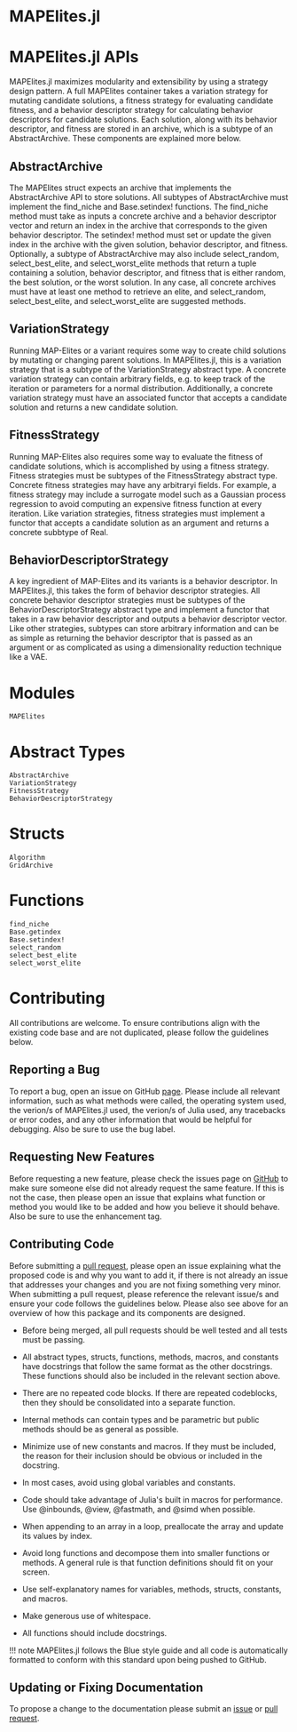 # MAPElites.jl

# MAPElites.jl APIs
MAPElites.jl maximizes modularity and extensibility by using a strategy design pattern. A full
MAPElites container takes a variation strategy for mutating candidate solutions, a fitness 
strategy for evaluating candidate fitness, and a behavior descriptor strategy for calculating
behavior descriptors for candidate solutions. Each solution, along with its behavior descriptor, 
and fitness are stored in an archive, which is a subtype of an AbstractArchive. These components
are explained more below.

## AbstractArchive
The MAPElites struct expects an archive that implements the AbstractArchive API to store solutions. 
All subtypes of AbstractArchive must implement the find_niche and Base.setindex! functions. 
The find_niche method must take as inputs a concrete archive and a behavior descriptor vector
and return an index in the archive that corresponds to the given behavior descriptor. The setindex! 
method must set or update the given index in the archive with the given solution, behavior descriptor, 
and fitness. Optionally, a subtype of AbstractArchive may also include select_random, select_best_elite, 
and select_worst_elite methods that return a tuple containing a solution, behavior descriptor, and 
fitness that is either random, the best solution, or the worst solution. In any case, all concrete 
archives must have at least one method to retrieve an elite, and select_random, select_best_elite, 
and select_worst_elite are suggested methods.

## VariationStrategy
Running MAP-Elites or a variant requires some way to create child solutions by mutating or changing 
parent solutions. In MAPElites.jl, this is a variation strategy that is a subtype of the 
VariationStrategy abstract type. A concrete variation strategy can contain arbitrary fields, e.g. 
to keep track of the iteration or parameters for a normal distribution. Additionally, a concrete 
variation strategy must have an associated functor that accepts a candidate solution and returns
a new candidate solution.

## FitnessStrategy
Running MAP-Elites also requires some way to evaluate the fitness of candidate solutions, which is 
accomplished by using a fitness strategy. Fitness strategies must be subtypes of the FitnessStrategy 
abstract type. Concrete fitness strategies may have any arbitraryi fields. For example, a fitness 
strategy may include a surrogate model such as a Gaussian process regression to avoid computing 
an expensive fitness function at every iteration. Like variation strategies, fitness strategies must
implement a functor that accepts a candidate solution as an argument and returns a concrete subbtype 
of Real.

## BehaviorDescriptorStrategy
A key ingredient of MAP-Elites and its variants is a behavior descriptor. In MAPElites.jl, this 
takes the form of behavior descriptor strategies. All concrete behavior descriptor strategies must
be subtypes of the BehaviorDescriptorStrategy abstract type and implement a functor that takes in 
a raw behavior descriptor and outputs a behavior descriptor vector. Like other strategies, subtypes 
can store arbitrary information and can be as simple as returning the behavior descriptor that is 
passed as an argument or as complicated as using a dimensionality reduction technique like a VAE.

# Modules
```@docs
MAPElites
```

# Abstract Types
```@docs
AbstractArchive
VariationStrategy
FitnessStrategy
BehaviorDescriptorStrategy
```

# Structs
```@docs
Algorithm
GridArchive
```

# Functions
```@docs
find_niche
Base.getindex
Base.setindex!
select_random
select_best_elite
select_worst_elite
```

# Contributing
All contributions are welcome. To ensure contributions align with the existing code base and 
are not duplicated, please follow the guidelines below.

## Reporting a Bug
To report a bug, open an issue on GitHub [page](https://github.com/dscolby/MAPElites.jl/issues). 
Please include all relevant information, such as what methods were called, the operating system used, 
the verion/s of MAPElites.jl used, the verion/s of Julia used, any tracebacks or error codes, and 
any other information that would be helpful for debugging. Also be sure to use the bug label.

## Requesting New Features
Before requesting a new feature, please check the issues page on [GitHub](https://github.com/dscolby/MAPElites.jl/issues) 
to make sure someone else did not already request the same feature. If this is not the case, then 
please open an issue that explains what function or method you would like to be added and how you 
believe it should behave. Also be sure to use the enhancement tag.

## Contributing Code
Before submitting a [pull request](https://github.com/dscolby/MAPElites.jl/pulls), please 
open an issue explaining what the proposed code is and why you want to add it, if there is 
not already an issue that addresses your changes and you are not fixing something very 
minor. When submitting a pull request, please reference the relevant issue/s and ensure your 
code follows the guidelines below. Please also see above for an overview of how this package 
and its components are designed.

*   Before being merged, all pull requests should be well tested and all tests must be passing.

*   All abstract types, structs, functions, methods, macros, and constants have docstrings 
    that follow the same format as the other docstrings. These functions should also be 
    included in the relevant section above.

*   There are no repeated code blocks. If there are repeated codeblocks, then they should be 
    consolidated into a separate function.

*   Internal methods can contain types and be parametric but public methods should be as 
    general as possible.

*   Minimize use of new constants and macros. If they must be included, the reason for their 
    inclusion should be obvious or included in the docstring.

*   In most cases, avoid using global variables and constants.

*   Code should take advantage of Julia's built in macros for performance. Use @inbounds, 
    @view, @fastmath, and @simd when possible.

*   When appending to an array in a loop, preallocate the array and update its values by 
    index.

*   Avoid long functions and decompose them into smaller functions or methods. A general 
    rule is that function definitions should fit on your screen.

*   Use self-explanatory names for variables, methods, structs, constants, and macros.

*   Make generous use of whitespace.

*   All functions should include docstrings.

!!! note
    MAPElites.jl follows the Blue style guide and all code is automatically formatted to 
    conform with this standard upon being pushed to GitHub.

## Updating or Fixing Documentation
To propose a change to the documentation please submit an [issue](https://github.com/dscolby/MAPElites.jl/issues) 
or [pull request](https://github.com/dscolby/MAPElites.jl/pulls).

